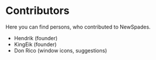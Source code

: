 # Contributors

Here you can find persons, who contributed to NewSpades.

* Hendrik (founder)
* KingEik (founder)
* Don Rico (window icons, suggestions)
